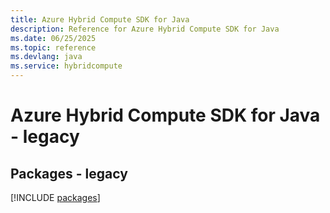 ```yaml
---
title: Azure Hybrid Compute SDK for Java
description: Reference for Azure Hybrid Compute SDK for Java
ms.date: 06/25/2025
ms.topic: reference
ms.devlang: java
ms.service: hybridcompute
---
```

# Azure Hybrid Compute SDK for Java - legacy
## Packages - legacy
[!INCLUDE [packages](hybrid-compute-index.md)]